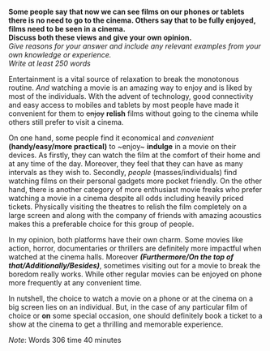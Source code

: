 **Some people say that now we can see films on our phones or tablets there is no need to go to the cinema. Others say that to be fully enjoyed, films need to be seen in a cinema.**  
**Discuss both these views and give your own opinion.**  
*Give reasons for your answer and include any relevant examples from your own knowledge or experience.*  
*Write at least 250 words*   

Entertainment is a vital source of relaxation to break the monotonous routine. *And* watching a movie is an amazing way to enjoy and is liked by most of the individuals. With the advent of technology, good connectivity and easy access to mobiles and tablets by most people have made it convenient for them to ~~enjoy~~ **relish** films without going to the cinema while others still prefer to visit a cinema.

On one hand, some people find it economical and *convenient* **(handy/easy/more practical)** to ~enjoy~ **indulge** in a movie on their devices. As firstly, they can watch the film at the comfort of their home and at any time of the day. Moreover, they feel that they can have as many intervals as they wish to. Secondly, *people* (masses/individuals) find watching films on their personal gadgets more pocket friendly. On the other hand, there is another category of more enthusiast movie freaks who prefer watching a movie in a cinema despite all odds including heavily priced tickets. Physically visiting the theatres to relish the film completely on a large screen and along with the company of friends with amazing acoustics makes this a preferable choice for this group of people.

In my opinion, both platforms have their own charm. Some movies like action, horror, documentaries or thrillers are definitely more impactful when watched at the cinema halls. Moreover ***(Furthermore/On the top of that/Additionally/Besides)***, sometimes visiting out for a movie to break the boredom really works. While other regular movies can be enjoyed on phone more frequently at any convenient time.

In nutshell, the choice to watch a movie on a phone or at the cinema on a big screen lies on an individual. But, in the case of any particular film of choice or **on** some special occasion, one should definitely book a ticket to a show at the cinema to get a thrilling and memorable experience.

*Note*: Words 306 time 40 minutes
